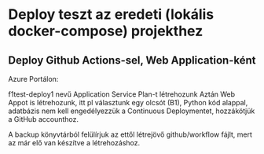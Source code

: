# Deploy teszt az eredeti (lokális docker-compose) projekthez

## Deploy Github Actions-sel, Web Application-ként

Azure Portálon:

f1test-deploy1 nevű Application Service Plan-t létrehozunk
Aztán Web Appot is létrehozunk, itt pl választunk egy olcsót (B1), Python kód alappal, adatbázis nem kell
engedélyezzük a Continuous Deploymentet, hozzákötjük a GitHub accounthoz.

A backup könyvtárból felülírjuk az ettől létrejövő github/workflow fájlt, mert az már elő van készítve a létrehozáshoz.
